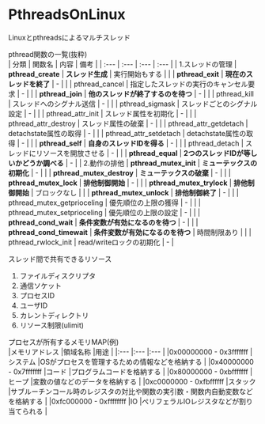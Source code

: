 # PthreadsOnLinux
Linuxとpthreadsによるマルチスレッド</br>

pthread関数の一覧(抜粋)</br>
| 分類 | 関数名 | 内容 | 備考 |
| :--- | :--- | :--- | :--- |
| 1.スレッドの管理 | **pthread_create** | **スレッド生成** | 実行開始もする |
| | **pthread_exit** | **現在のスレッドを終了** | - |
| | pthread_cancel | 指定したスレッドの実行のキャンセル要求 | - |
| | **pthread_join** | **他のスレッドが終了するのを待つ** | - |
| | pthread_kill | スレッドへのシグナル送信 | - |
| | pthread_sigmask | スレッドごとのシグナル設定 | - |
| | pthread_attr_init | スレッド属性を初期化 | - |
| | pthread_attr_destroy | スレッド属性の破棄 | - |
| | pthread_attr_getdetach | detachstate属性の取得 | - |
| | pthread_attr_setdetach | detachstate属性の取得 | - |
| | **pthread_self** | **自身のスレッドIDを得る** | - |
| | pthread_detach | スレッドにリソースを開放させる | - |
| | **pthread_equal** | **2つのスレッドIDが等しいかどうか調べる** | - |
| 2.動作の排他 | **pthread_mutex_init** | **ミューテックスの初期化** | - |
| | **pthread_mutex_destroy** | **ミューテックスの破棄** | - |
| | **pthread_mutex_lock** | **排他制御開始** | - |
| | **pthread_mutex_trylock** | **排他制御開始** | ブロックなし |
| | **pthread_mutex_unlock** | **排他制御終了** | - |
| | pthread_mutex_getprioceling | 優先順位の上限の獲得 | - |
| | pthread_mutex_setprioceling | 優先順位の上限の設定 | - |
| | **pthread_cond_wait** | **条件変数が有効になるのを待つ** | - |
| | **pthread_cond_timewait** | **条件変数が有効になるのを待つ** | 時間制限あり |
| | pthread_rwlock_init | read/writeロックの初期化 | - |

スレッド間で共有できるリソース</br>
1. ファイルディスクリプタ</br>
2. 通信ソケット</br>
3. プロセスID</br>
4. ユーザID</br>
5. カレントディレクトリ</br>
6. リソース制限(ulimit)</br>

プロセスが所有するメモリMAP(例)</br>
|メモリアドレス |領域名称 |用途 |
|:--- |:--- |:--- |
|0x00000000 - 0x3fffffff |システム |OSがプロセスを管理するための情報などを格納する |
|0x40000000 - 0x7fffffff |コード |プログラムコードを格納する |
|0x80000000 - 0xbfffffff |ヒープ |変数の値などのデータを格納する |
|0xc0000000 - 0xfbffffff |スタック |サブルーチンコール時のレジスタの対比や関数の実引数・関数内自動変数などを格納する |
|0xfc000000 - 0xffffffff |IO |ペリフェラルIOレジスタなどが割り当てられる |


